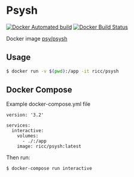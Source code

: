 Psysh
=====
[![Docker Automated build](https://img.shields.io/docker/automated/ricc/psysh.svg?style=flat-square)](https://hub.docker.com/r/ricc/psysh/)
[![Docker Build Status](https://img.shields.io/docker/build/ricc/psysh.svg?style=flat-square)](https://hub.docker.com/r/ricc/psysh/)

Docker image [psy/psysh](https://github.com/bobthecow/psysh)

Usage
-------

``` bash
$ docker run -v $(pwd):/app -it ricc/psysh
```

Docker Compose
-------

Example docker-compose.yml file
```
version: '3.2'

services:
  interactive:
    volumes:
      - ./:/app
    image: ricc/psysh:latest
```

Then run:
``` bash
$ docker-compose run interactive
```
